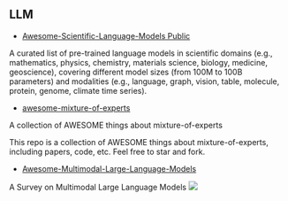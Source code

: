 ## LLM

- [Awesome-Scientific-Language-Models
Public](https://github.com/yuzhimanhua/Awesome-Scientific-Language-Models)

A curated list of pre-trained language models in scientific domains (e.g., mathematics, physics, chemistry, materials science, biology, medicine, geoscience), covering different model sizes (from 100M to 100B parameters) and modalities (e.g., language, graph, vision, table, molecule, protein, genome, climate time series).

- [awesome-mixture-of-experts](https://github.com/XueFuzhao/awesome-mixture-of-experts)

A collection of AWESOME things about mixture-of-experts

This repo is a collection of AWESOME things about mixture-of-experts, including papers, code, etc. Feel free to star and fork.

- [Awesome-Multimodal-Large-Language-Models](https://github.com/BradyFU/Awesome-Multimodal-Large-Language-Models)

A Survey on Multimodal Large Language Models
![](https://github.com/BradyFU/Awesome-Multimodal-Large-Language-Models/raw/main/images/mme-survey.jpg)
